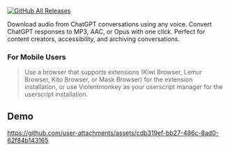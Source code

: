 [![GitHub All Releases](https://img.shields.io/github/downloads/exyezed/chatgpt-tts/total?style=for-the-badge)](https://github.com/exyezed/chatgpt-tts/releases)

Download audio from ChatGPT conversations using any voice. Convert ChatGPT responses to MP3, AAC, or Opus with one click. Perfect for content creators, accessibility, and archiving conversations.

### For Mobile Users
> Use a browser that supports extensions (Kiwi Browser, Lemur Browser, Kito Browser, or Mask Browser) for the extension installation, or use Violentmonkey as your userscript manager for the userscript installation.

## Demo

https://github.com/user-attachments/assets/cdb319ef-bb27-486c-8ad0-62f84b143165
